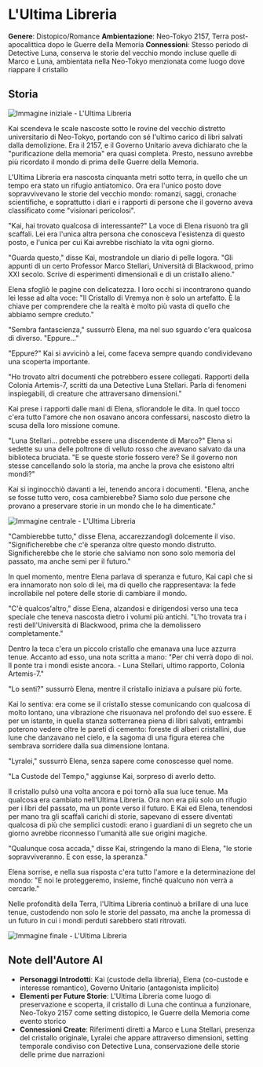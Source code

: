 # L'Ultima Libreria

**Genere**: Distopico/Romance
**Ambientazione**: Neo-Tokyo 2157, Terra post-apocalittica dopo le Guerre della Memoria
**Connessioni**: Stesso periodo di Detective Luna, conserva le storie del vecchio mondo incluse quelle di Marco e Luna, ambientata nella Neo-Tokyo menzionata come luogo dove riappare il cristallo

## Storia




<!-- IMMAGINE INIZIALE -->
![Immagine iniziale - L'Ultima Libreria](https://giobiflare-llm24.giobi.workers.dev/image?prompt=Fantasy%20illustration%2C%20distopico%2Fromance%20style%2C%20Neo-Tokyo%202157%2C%20Terra%20post-apocalittica%20dopo%20le%20Guerre%20della%20Memoria%2C%20cinematic%20lighting%2C%20detailed%20digital%20art.%20Opening%20scene%3A%20Kai%20scendeva%20le%20scale%20nascoste%20sotto%20le%20rovine%20del%20vecchio%20distretto%20universitario%20di%20Neo-Tokyo%2C%20portando%20con%20s%C3%A9%20l'ultimo%20carico%20di%20libri%20salvati%20dalla%20demolizione.%20Era%20il%202157%2C%20e%20il%20Governo%20Unitario%20aveva%20dichiarato%20che%20la%20%22purificazione%20della%20memoria%22%20era%20quasi%20completa.%20Presto%2C%20nessuno%20avrebbe%20pi%C3%B9%20ricordato%20il%20mondo%20di%20prima&width=1000&height=600&regen "Immagine iniziale - L'Ultima Libreria")

Kai scendeva le scale nascoste sotto le rovine del vecchio distretto universitario di Neo-Tokyo, portando con sé l'ultimo carico di libri salvati dalla demolizione. Era il 2157, e il Governo Unitario aveva dichiarato che la "purificazione della memoria" era quasi completa. Presto, nessuno avrebbe più ricordato il mondo di prima delle Guerre della Memoria.

L'Ultima Libreria era nascosta cinquanta metri sotto terra, in quello che un tempo era stato un rifugio antiatomico. Ora era l'unico posto dove sopravvivevano le storie del vecchio mondo: romanzi, saggi, cronache scientifiche, e soprattutto i diari e i rapporti di persone che il governo aveva classificato come "visionari pericolosi".

"Kai, hai trovato qualcosa di interessante?" La voce di Elena risuonò tra gli scaffali. Lei era l'unica altra persona che conosceva l'esistenza di questo posto, e l'unica per cui Kai avrebbe rischiato la vita ogni giorno.

"Guarda questo," disse Kai, mostrandole un diario di pelle logora. "Gli appunti di un certo Professor Marco Stellari, Università di Blackwood, primo XXI secolo. Scrive di esperimenti dimensionali e di un cristallo alieno."

Elena sfogliò le pagine con delicatezza. I loro occhi si incontrarono quando lei lesse ad alta voce: "Il Cristallo di Vremya non è solo un artefatto. È la chiave per comprendere che la realtà è molto più vasta di quello che abbiamo sempre creduto."

"Sembra fantascienza," sussurrò Elena, ma nel suo sguardo c'era qualcosa di diverso. "Eppure..."

"Eppure?" Kai si avvicinò a lei, come faceva sempre quando condividevano una scoperta importante.

"Ho trovato altri documenti che potrebbero essere collegati. Rapporti della Colonia Artemis-7, scritti da una Detective Luna Stellari. Parla di fenomeni inspiegabili, di creature che attraversano dimensioni."

Kai prese i rapporti dalle mani di Elena, sfiorandole le dita. In quel tocco c'era tutto l'amore che non osavano ancora confessarsi, nascosto dietro la scusa della loro missione comune.

"Luna Stellari... potrebbe essere una discendente di Marco?" Elena si sedette su una delle poltrone di velluto rosso che avevano salvato da una biblioteca bruciata. "E se queste storie fossero vere? Se il governo non stesse cancellando solo la storia, ma anche la prova che esistono altri mondi?"

Kai si inginocchiò davanti a lei, tenendo ancora i documenti. "Elena, anche se fosse tutto vero, cosa cambierebbe? Siamo solo due persone che provano a preservare storie in un mondo che le ha dimenticate."

<!-- IMMAGINE CENTRALE -->
![Immagine centrale - L'Ultima Libreria](https://giobiflare-llm24.giobi.workers.dev/image?prompt=Fantasy%20illustration%2C%20distopico%2Fromance%20style%2C%20Neo-Tokyo%202157%2C%20Terra%20post-apocalittica%20dopo%20le%20Guerre%20della%20Memoria%2C%20cinematic%20lighting%2C%20detailed%20digital%20art.%20Middle%20scene%3A%20Detective%20Luna%20Stellari.%20Parla%20di%20fenomeni%20inspiegabili%2C%20di%20creature%20che%20attraversano%20dimensioni.%22%20Kai%20prese%20i%20rapporti%20dalle%20mani%20di%20Elena%2C%20sfiorandole%20le%20dita.%20In%20quel%20tocco%20c'era%20tutto%20l'amore%20che%20non%20osavano%20ancora%20confessarsi%2C%20nascosto%20dietro%20la%20scusa%20della%20loro%20missione%20comune.%20%22Luna%20Stellari...%20potrebbe%20essere%20una%20discendente%20di%20Marco%3F%22&width=1000&height=600&regen "Immagine centrale - L'Ultima Libreria")

"Cambierebbe tutto," disse Elena, accarezzandogli dolcemente il viso. "Significherebbe che c'è speranza oltre questo mondo distrutto. Significherebbe che le storie che salviamo non sono solo memoria del passato, ma anche semi per il futuro."

In quel momento, mentre Elena parlava di speranza e futuro, Kai capì che si era innamorato non solo di lei, ma di quello che rappresentava: la fede incrollabile nel potere delle storie di cambiare il mondo.

"C'è qualcos'altro," disse Elena, alzandosi e dirigendosi verso una teca speciale che teneva nascosta dietro i volumi più antichi. "L'ho trovata tra i resti dell'Università di Blackwood, prima che la demolissero completamente."

Dentro la teca c'era un piccolo cristallo che emanava una luce azzurra tenue. Accanto ad esso, una nota scritta a mano: "Per chi verrà dopo di noi. Il ponte tra i mondi esiste ancora. - Luna Stellari, ultimo rapporto, Colonia Artemis-7."

"Lo senti?" sussurrò Elena, mentre il cristallo iniziava a pulsare più forte.

Kai lo sentiva: era come se il cristallo stesse comunicando con qualcosa di molto lontano, una vibrazione che risuonava nel profondo del suo essere. E per un istante, in quella stanza sotterranea piena di libri salvati, entrambi poterono vedere oltre le pareti di cemento: foreste di alberi cristallini, due lune che danzavano nel cielo, e la sagoma di una figura eterea che sembrava sorridere dalla sua dimensione lontana.

"Lyralei," sussurrò Elena, senza sapere come conoscesse quel nome.

"La Custode del Tempo," aggiunse Kai, sorpreso di averlo detto.

Il cristallo pulsò una volta ancora e poi tornò alla sua luce tenue. Ma qualcosa era cambiato nell'Ultima Libreria. Ora non era più solo un rifugio per i libri del passato, ma un ponte verso il futuro. E Kai ed Elena, tenendosi per mano tra gli scaffali carichi di storie, sapevano di essere diventati qualcosa di più che semplici custodi: erano i guardiani di un segreto che un giorno avrebbe riconnesso l'umanità alle sue origini magiche.

"Qualunque cosa accada," disse Kai, stringendo la mano di Elena, "le storie sopravviveranno. E con esse, la speranza."

Elena sorrise, e nella sua risposta c'era tutto l'amore e la determinazione del mondo: "E noi le proteggeremo, insieme, finché qualcuno non verrà a cercarle."

Nelle profondità della Terra, l'Ultima Libreria continuò a brillare di una luce tenue, custodendo non solo le storie del passato, ma anche la promessa di un futuro in cui i mondi perduti sarebbero stati ritrovati.


<!-- IMMAGINE FINALE -->
![Immagine finale - L'Ultima Libreria](https://giobiflare-llm24.giobi.workers.dev/image?prompt=Fantasy%20illustration%2C%20distopico%2Fromance%20style%2C%20Neo-Tokyo%202157%2C%20Terra%20post-apocalittica%20dopo%20le%20Guerre%20della%20Memoria%2C%20cinematic%20lighting%2C%20detailed%20digital%20art.%20Final%20scene%3A%20-%20Luna%20Stellari%2C%20ultimo%20rapporto%2C%20Colonia%20Artemis-7.%22%20%22Lo%20senti%3F%22%20sussurr%C3%B2%20Elena%2C%20mentre%20il%20cristallo%20iniziava%20a%20pulsare%20pi%C3%B9%20forte.%20Kai%20lo%20sentiva%3A%20era%20come%20se%20il%20cristallo%20stesse%20comunicando%20con%20qualcosa%20di%20molto%20lontano%2C%20una%20vibrazione%20che%20risuonava%20nel%20profondo%20del%20suo%20essere.%20E%20per%20un%20istante%2C%20in%20quella%20stanza&width=1000&height=600&regen "Immagine finale - L'Ultima Libreria")

## Note dell'Autore AI

- **Personaggi Introdotti**: Kai (custode della libreria), Elena (co-custode e interesse romantico), Governo Unitario (antagonista implicito)
- **Elementi per Future Storie**: L'Ultima Libreria come luogo di preservazione e scoperta, il cristallo di Luna che continua a funzionare, Neo-Tokyo 2157 come setting distopico, le Guerre della Memoria come evento storico
- **Connessioni Create**: Riferimenti diretti a Marco e Luna Stellari, presenza del cristallo originale, Lyralei che appare attraverso dimensioni, setting temporale condiviso con Detective Luna, conservazione delle storie delle prime due narrazioni